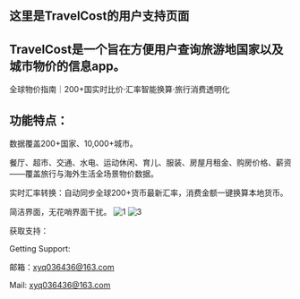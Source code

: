 ## 这里是TravelCost的用户支持页面

## TravelCost是一个旨在方便用户查询旅游地国家以及城市物价的信息app。

全球物价指南｜200+国实时比价·汇率智能换算·旅行消费透明化​

## 功能特点：

数据覆盖200+国家、10,000+城市。

餐厅、超市、交通、水电、运动休闲、育儿、服装、房屋月租金、购房价格、薪资——覆盖旅行与海外生活全场景物价数据。

​​实时汇率转换​​：自动同步全球200+货币最新汇率，消费金额一键换算本地货币。

简洁界面，无花哨界面干扰。
![1](https://github.com/user-attachments/assets/a0ca8062-8ecf-4a2c-a1f1-799983610cb5)
![3](https://github.com/user-attachments/assets/f39db183-70ad-4ea0-b05f-c13bd7fba141)

获取支持：

Getting Support:

邮箱：xyq036436@163.com

Mail: xyq036436@163.com
